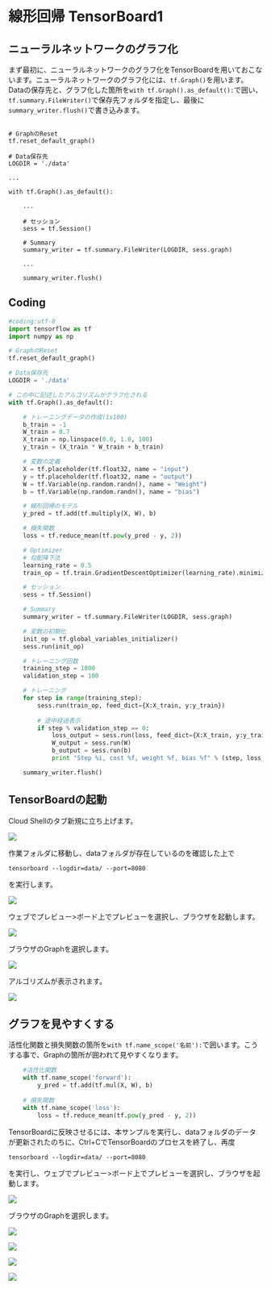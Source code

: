 # 線形回帰 TensorBoard1

## ニューラルネットワークのグラフ化

まず最初に、ニューラルネットワークのグラフ化をTensorBoardを用いておこないます。ニューラルネットワークのグラフ化には、`tf.Graph()`を用います。Dataの保存先と、グラフ化した箇所を`with tf.Graph().as_default():`で囲い、`tf.summary.FileWriter()`で保存先フォルダを指定し、最後に`summary_writer.flush()`で書き込みます。

```pyhton

# GraphのReset
tf.reset_default_graph()

# Data保存先
LOGDIR = './data'

...

with tf.Graph().as_default():

	...

	# セッション
	sess = tf.Session()

	# Summary
	summary_writer = tf.summary.FileWriter(LOGDIR, sess.graph)

	...

	summary_writer.flush()	

```

## Coding

```python
#coding:utf-8
import tensorflow as tf
import numpy as np

# GraphのReset
tf.reset_default_graph()

# Data保存先
LOGDIR = './data'

# この中に記述したアルゴリズムがグラフ化される
with tf.Graph().as_default():

	# トレーニングデータの作成(1x100)
	b_train = -1
	W_train = 0.7
	X_train = np.linspace(0.0, 1.0, 100)
	y_train = (X_train * W_train + b_train)

	# 変数の定義
	X = tf.placeholder(tf.float32, name = "input")
	y = tf.placeholder(tf.float32, name = "output")
	W = tf.Variable(np.random.randn(), name = "Weight")
	b = tf.Variable(np.random.randn(), name = "bias")

	# 線形回帰のモデル
	y_pred = tf.add(tf.multiply(X, W), b)

	# 損失関数
	loss = tf.reduce_mean(tf.pow(y_pred - y, 2))

	# Optimizer
	# 勾配降下法
	learning_rate = 0.5
	train_op = tf.train.GradientDescentOptimizer(learning_rate).minimize(loss)

	# セッション
	sess = tf.Session()

	# Summary
	summary_writer = tf.summary.FileWriter(LOGDIR, sess.graph)

	# 変数の初期化
	init_op = tf.global_variables_initializer()
	sess.run(init_op)

	# トレーニング回数
	training_step = 1000
	validation_step = 100

	# トレーニング
	for step in range(training_step):
    	sess.run(train_op, feed_dict={X:X_train, y:y_train})
    
    	# 途中経過表示
    	if step % validation_step == 0:
        	loss_output = sess.run(loss, feed_dict={X:X_train, y:y_train})
        	W_output = sess.run(W)
        	b_output = sess.run(b)
        	print "Step %i, cost %f, weight %f, bias %f" % (step, loss_output, W_output, b_output)

    summary_writer.flush()
```

## TensorBoardの起動

Cloud Shellのタブ新規に立ち上げます。

![](/img/linear003.png)

作業フォルダに移動し、dataフォルダが存在しているのを確認した上で

```
tensorboard --logdir=data/ --port=8080 
```

を実行します。

![](/img/linear004.png)

ウェブでプレビュー>ボード上でプレビューを選択し、ブラウザを起動します。

![](/img/linear005.png)

ブラウザのGraphを選択します。

![](/img/linear006.png)

アルゴリズムが表示されます。

![](/img/linear007.png)

## グラフを見やすくする

活性化関数と損失関数の箇所を`with tf.name_scope('名前'):`で囲います。こうする事で、Graphの箇所が囲われて見やすくなります。

```python
	#活性化関数
	with tf.name_scope('forward'):
        y_pred = tf.add(tf.mul(X, W), b)
    
    # 損失関数
    with tf.name_scope('loss'):
        loss = tf.reduce_mean(tf.pow(y_pred - y, 2))
```

TensorBoardに反映させるには、本サンプルを実行し、dataフォルダのデータが更新されたのちに、Ctrl+CでTensorBoardのプロセスを終了し、再度

```
tensorboard --logdir=data/ --port=8080 
```

を実行し、ウェブでプレビュー>ボード上でプレビューを選択し、ブラウザを起動します。

![](/img/linear005.png)

ブラウザのGraphを選択します。

![](/img/linear006.png)


![](/img/linear008.png)

![](/img/linear009.png)

![](/img/linear010.png)

